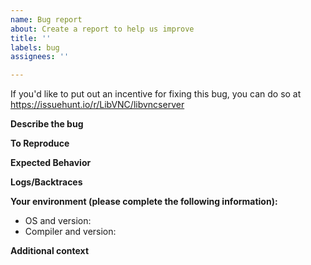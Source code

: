 ```yaml
---
name: Bug report
about: Create a report to help us improve
title: ''
labels: bug
assignees: ''

---
```


If you'd like to put out an incentive for fixing this bug, you can do so at https://issuehunt.io/r/LibVNC/libvncserver

**Describe the bug**
<!-- A clear and concise description of what the bug is. -->

**To Reproduce**
<!-- Steps to reproduce the behavior:
1. Done this.
2. Done that.
3. Done nothing. 
-->

**Expected Behavior**
<!-- A clear and concise description of what you expected to happen. -->

**Logs/Backtraces**
<!-- If applicable, add log output and/or debugger backtraces to help explain your problem. -->

**Your environment (please complete the following information):**
 - OS and version:
 - Compiler and version: 

**Additional context**
<!-- Add any other context about the problem here. -->
